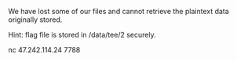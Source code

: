 We have lost some of our files and cannot retrieve the plaintext data originally stored.

Hint: flag file is stored in /data/tee/2 securely.

nc 47.242.114.24 7788